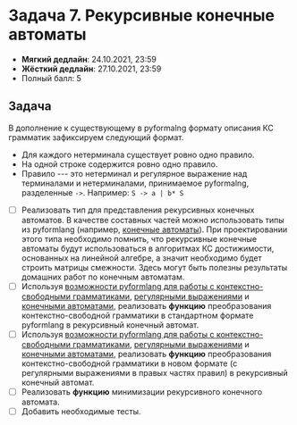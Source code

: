 # Задача 7. Рекурсивные конечные автоматы

* **Мягкий дедлайн**: 24.10.2021, 23:59
* **Жёсткий дедлайн**: 27.10.2021, 23:59
* Полный балл: 5

## Задача

В дополнение к существующему в pyformalng формату описания КС грамматик зафиксируем следующий формат.
- Для каждого нетерминала существует ровно одно правило.
- На одной строке содержится ровно одно правило.
- Правило --- это нетерминал и регулярное выражение над терминалами и нетерминалами, принимаемое pyformalng, разделенные ``` -> ```. Например: ``` S -> a | b* S ```

- [ ] Реализовать тип для представления рекурсивных конечных автоматов. В качестве составных частей можно использовать типы из pyformlang (например, [конечные автоматы](https://pyformlang.readthedocs.io/en/latest/usage.html#finite-automata)). При проектировании этого типа необходимо помнить, что рекурсивные конечные автоматы будут использоваться в алгоритмах КС достижимости, основанных на линейной алгебре, а значит необходимо будет строить матрицы смежности. Здесь могут быть полезны результаты домашних работ по конечным автоматам.
- [ ] Используя [возможности pyformlang для работы с контекстно-свободными грамматиками](https://pyformlang.readthedocs.io/en/latest/modules/context_free_grammar.html), [регулярными выражениями](https://pyformlang.readthedocs.io/en/latest/usage.html#regular-expression) и [конечными автоматами](https://pyformlang.readthedocs.io/en/latest/usage.html#finite-automata), реализовать **функцию** преобразования контекстно-свободной грамматики в стандартном формате pyformlang в рекурсивный конечный автомат.
- [ ] Используя [возможности pyformlang для работы с контекстно-свободными грамматиками](https://pyformlang.readthedocs.io/en/latest/modules/context_free_grammar.html), [регулярными выражениями](https://pyformlang.readthedocs.io/en/latest/usage.html#regular-expression) и [конечными автоматами](https://pyformlang.readthedocs.io/en/latest/usage.html#finite-automata), реализовать **функцию** преобразования контекстно-свободной грамматики в новом формате (с регулярными выражениями в правых частях правил) в рекурсивный конечный автомат.
- [ ] Реализовать **функцию** минимизации рекурсивного конечного автомата.
- [ ] Добавить необходимые тесты.

